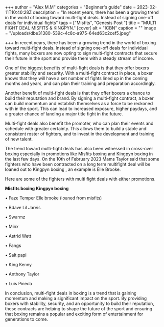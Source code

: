 +++
author = "Alex M.M"
categories = "Beginner's guide"
date = 2023-02-11T10:40:28Z
description = "In recent years, there has been a growing trend in the world of boxing toward multi-fight deals. Instead of signing one-off deals for individual fights"
tags = ["Misfits", "Genesis Post "]
title = "MULTI FIGHT DEAL MISFITS & KINGPYN."
[cover]
alt = "ICBN"
caption = ""
image = "/uploads/dbe31380-539c-4c8c-a975-64ed63c2cef5.jpeg"

+++
In recent years, there has been a growing trend in the world of boxing toward multi-fight deals. Instead of signing one-off deals for individual fights, many boxers are now opting to sign multi-fight contracts that secure their future in the sport and provide them with a steady stream of income.

One of the biggest benefits of multi-fight deals is that they offer boxers greater stability and security. With a multi-fight contract in place, a boxer knows that they will have a set number of fights lined up in the coming months and years, and can plan their training and preparation accordingly.

Another benefit of multi-fight deals is that they offer boxers a chance to build their reputation and brand. By signing a multi-fight contract, a boxer can build momentum and establish themselves as a force to be reckoned with in the sport. This can lead to increased exposure, higher paydays, and a greater chance of landing a major title fight in the future.

Multi-fight deals also benefit the promoter, who can plan their events and schedule with greater certainty. This allows them to build a stable and consistent roster of fighters, and to invest in the development and training of new talent.

The trend toward multi-fight deals has also been witnessed in cross-over boxing especially in promotions like Misfits boxing and Kingpyn boxing in the last few days. On the 10th of February 2023 Mams Taylor said that some fighters who have been contracted on a long term multifight deal will be loaned out to Kingpyn boxing , an example is Elle Brooke.

Here are some of the fighters with multi fight deals with either promotions.

**Misfits boxing Kingpyn boxing**

• Faze Temper Elle brooke (loaned from misfits)

• Bdave Lil Jarvis

• Swarmz

• Minx

• Astrid Wett

• Fangs

• Salt papi

• King Kenny

• Anthony Taylor

• Luis Pineda

In conclusion, multi-fight deals in boxing is a trend that is gaining momentum and making a significant impact on the sport. By providing boxers with stability, security, and an opportunity to build their reputation, these contracts are helping to shape the future of the sport and ensuring that boxing remains a popular and exciting form of entertainment for generations to come.